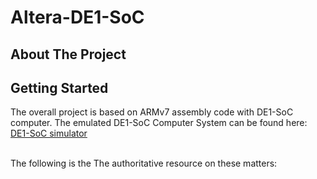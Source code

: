 # Altera-DE1-SoC

<!-- ABOUT THE PROJECT -->
## About The Project

<!-- GETTING STARTED -->
## Getting Started
The overall project is based on ARMv7 assembly code with DE1-SoC computer. 
The emulated DE1-SoC Computer System can be found here: [DE1-SoC simulator](http://ecse324.ece.mcgill.ca/simulator/?sys=arm-de1soc)

<br>
The following is the The authoritative resource on these matters: 





